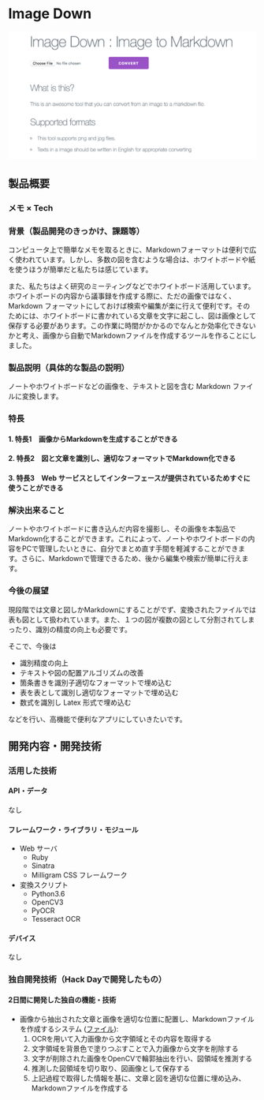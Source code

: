 # Image Down

[![Image Down](image_down.png)](https://youtu.be/XJ4wPo7KQuw)

## 製品概要
### メモ × Tech

### 背景（製品開発のきっかけ、課題等）
コンピュータ上で簡単なメモを取るときに、Markdownフォーマットは便利で広く使われています。しかし、多数の図を含むような場合は、ホワイトボードや紙を使うほうが簡単だと私たちは感じています。

また、私たちはよく研究のミーティングなどでホワイトボード活用しています。ホワイトボードの内容から議事録を作成する際に、ただの画像ではなく、 Markdown フォーマットにしておけば検索や編集が楽に行えて便利です。そのためには、ホワイトボードに書かれている文章を文字に起こし、図は画像として保存する必要があります。この作業に時間がかかるのでなんとか効率化できないかと考え、画像から自動でMarkdownファイルを作成するツールを作ることにしました。

### 製品説明（具体的な製品の説明）
ノートやホワイトボードなどの画像を、テキストと図を含む Markdown ファイルに変換します。

### 特長

#### 1. 特長1　画像からMarkdownを生成することができる

#### 2. 特長2　図と文章を識別し、適切なフォーマットでMarkdown化できる

#### 3. 特長3　Web サービスとしてインターフェースが提供されているためすぐに使うことができる

### 解決出来ること
ノートやホワイトボードに書き込んだ内容を撮影し、その画像を本製品でMarkdown化することができます。これによって、ノートやホワイトボードの内容をPCで管理したいときに、自分でまとめ直す手間を軽減することができます。さらに、Markdownで管理できるため、後から編集や検索が簡単に行えます。

### 今後の展望
現段階では文章と図しかMarkdownにすることがでず、変換されたファイルでは表も図として扱われています。また、１つの図が複数の図として分割されてしまったり、識別の精度の向上も必要です。

そこで、今後は

* 識別精度の向上
* テキストや図の配置アルゴリズムの改善
* 箇条書きを識別子適切なフォーマットで埋め込む
* 表を表として識別し適切なフォーマットで埋め込む
* 数式を識別し Latex 形式で埋め込む

などを行い、高機能で便利なアプリにしていきたいです。


## 開発内容・開発技術
### 活用した技術
#### API・データ
なし

#### フレームワーク・ライブラリ・モジュール
* Web サーバ
    * Ruby 
    * Sinatra
    * Milligram CSS フレームワーク
* 変換スクリプト
    * Python3.6
    * OpenCV3
    * PyOCR
    * Tesseract OCR

#### デバイス
なし


### 独自開発技術（Hack Dayで開発したもの）
#### 2日間に開発した独自の機能・技術

* 画像から抽出された文章と画像を適切な位置に配置し、Markdownファイルを作成するシステム ([ファイル](https://github.com/jphacks/KB_1805/blob/master/tool/img2md.py)):
    1. OCRを用いて入力画像から文字領域とその内容を取得する
    2. 文字領域を背景色で塗りつぶすことで入力画像から文字を削除する
    3. 文字が削除された画像をOpenCVで輪郭抽出を行い、図領域を推測する
    4. 推測した図領域を切り取り、図画像として保存する
    5. 上記過程で取得した情報を基に、文章と図を適切な位置に埋め込み、Markdownファイルを作成する
